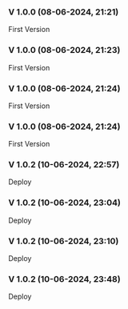 
### V 1.0.0 (08-06-2024, 21:21)

First Version


### V 1.0.0 (08-06-2024, 21:23)

First Version


### V 1.0.0 (08-06-2024, 21:24)

First Version


### V 1.0.0 (08-06-2024, 21:24)

First Version


### V 1.0.2 (10-06-2024, 22:57)

Deploy


### V 1.0.2 (10-06-2024, 23:04)

Deploy


### V 1.0.2 (10-06-2024, 23:10)

Deploy


### V 1.0.2 (10-06-2024, 23:48)

Deploy

